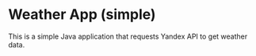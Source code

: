 # Weather App (simple)

This is a simple Java application that requests Yandex API to get weather data.
